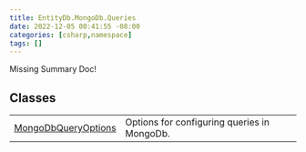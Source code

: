 ```yaml
---
title: EntityDb.MongoDb.Queries
date: 2022-12-05 00:41:55 -08:00
categories: [csharp,namespace]
tags: []
---
```


Missing Summary Doc!
## Classes
<table><tr><td><a href='/posts/csharp.member.entitydb.mongodb.queries.mongodbqueryoptions/'>MongoDbQueryOptions</a></td><td>
Options for configuring queries in MongoDb.
</td></tr></table>
